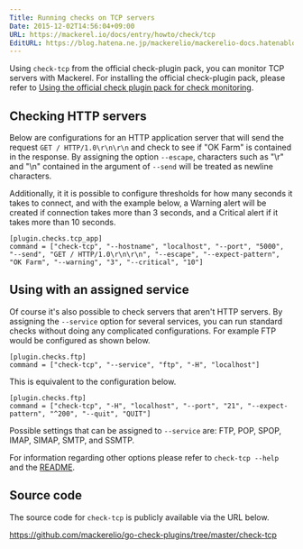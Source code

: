 ```yaml
---
Title: Running checks on TCP servers
Date: 2015-12-02T14:56:04+09:00
URL: https://mackerel.io/docs/entry/howto/check/tcp
EditURL: https://blog.hatena.ne.jp/mackerelio/mackerelio-docs.hatenablog.mackerel.io/atom/entry/6653586347147184061
---
```


Using `check-tcp` from the official check-plugin pack, you can monitor TCP servers with Mackerel. For installing the official check-plugin pack, please refer to [Using the official check plugin pack for check monitoring](https://mackerel.io/docs/entry/howto/mackerel-check-plugins).

## Checking HTTP servers

Below are configurations for an HTTP application server that will send the request `GET / HTTP/1.0\r\n\r\n` and check to see if "OK Farm" is contained in the response. By assigning the option `--escape`, characters such as "\r" and "\n" contained in the argument of `--send` will be treated as newline characters.

Additionally, it it is possible to configure thresholds for how many seconds it takes to connect, and with the example below, a Warning alert will be created if connection takes more than 3 seconds, and a Critical alert if it takes more than 10 seconds.

```config
[plugin.checks.tcp_app]
command = ["check-tcp", "--hostname", "localhost", "--port", "5000", "--send", "GET / HTTP/1.0\r\n\r\n", "--escape", "--expect-pattern", "OK Farm", "--warning", "3", "--critical", "10"]
```

## Using with an assigned service

Of course it's also possible to check servers that aren't HTTP servers. By assigning the `--service` option for several services, you can run standard checks without doing any complicated configurations. For example FTP would be configured as shown below.

```config
[plugin.checks.ftp]
command = ["check-tcp", "--service", "ftp", "-H", "localhost"]
```

This is equivalent to the configuration below.

```config
[plugin.checks.ftp]
command = ["check-tcp", "-H", "localhost", "--port", "21", "--expect-pattern", "^200", "--quit", "QUIT"]
```

Possible settings that can be assigned to `--service` are: FTP, POP, SPOP, IMAP, SIMAP, SMTP, and SSMTP.

For information regarding other options please refer to `check-tcp --help` and the [README](https://github.com/mackerelio/go-check-plugins/blob/master/check-tcp/README.md).

## Source code

The source code for `check-tcp` is publicly available via the URL below.

<https://github.com/mackerelio/go-check-plugins/tree/master/check-tcp>

